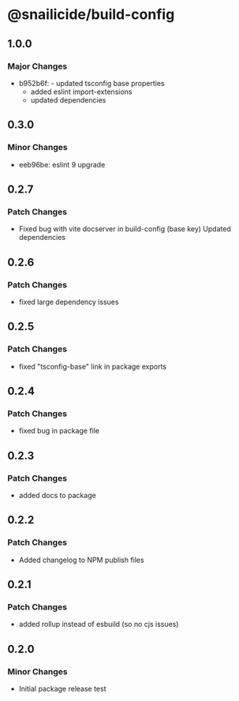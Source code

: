 # @snailicide/build-config

## 1.0.0

### Major Changes

-   b952b6f: - updated tsconfig base properties
    -   added eslint import-extensions
    -   updated dependencies

## 0.3.0

### Minor Changes

-   eeb96be: eslint 9 upgrade

## 0.2.7

### Patch Changes

-   Fixed bug with vite docserver in build-config (base key) Updated dependencies

## 0.2.6

### Patch Changes

-   fixed large dependency issues

## 0.2.5

### Patch Changes

-   fixed "tsconfig-base" link in package exports

## 0.2.4

### Patch Changes

-   fixed bug in package file

## 0.2.3

### Patch Changes

-   added docs to package

## 0.2.2

### Patch Changes

-   Added changelog to NPM publish files

## 0.2.1

### Patch Changes

-   added rollup instead of esbuild (so no cjs issues)

## 0.2.0

### Minor Changes

-   Initial package release test
